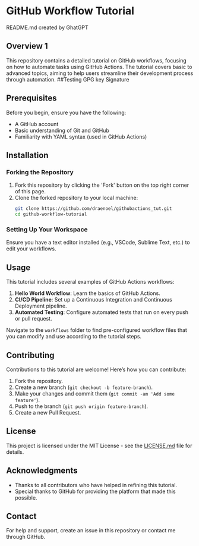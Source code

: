 # GitHub Workflow Tutorial
README.md created by GhatGPT
## Overview 1
This repository contains a detailed tutorial on GitHub workflows, focusing on how to automate tasks using GitHub Actions. The tutorial covers basic to advanced topics, aiming to help users streamline their development process through automation.
##Testing GPG key Signature 
## Prerequisites
Before you begin, ensure you have the following:
- A GitHub account
- Basic understanding of Git and GitHub
- Familiarity with YAML syntax (used in GitHub Actions)

## Installation

### Forking the Repository
1. Fork this repository by clicking the 'Fork' button on the top right corner of this page.
2. Clone the forked repository to your local machine:
    ```bash
    git clone https://github.com/draenoel/githubactions_tut.git
    cd github-workflow-tutorial
    ```

### Setting Up Your Workspace
Ensure you have a text editor installed (e.g., VSCode, Sublime Text, etc.) to edit your workflows.

## Usage
This tutorial includes several examples of GitHub Actions workflows:
1. **Hello World Workflow**: Learn the basics of GitHub Actions.
2. **CI/CD Pipeline**: Set up a Continuous Integration and Continuous Deployment pipeline.
3. **Automated Testing**: Configure automated tests that run on every push or pull request.

Navigate to the `workflows` folder to find pre-configured workflow files that you can modify and use according to the tutorial steps.

## Contributing
Contributions to this tutorial are welcome! Here’s how you can contribute:
1. Fork the repository.
2. Create a new branch (`git checkout -b feature-branch`).
3. Make your changes and commit them (`git commit -am 'Add some feature'`).
4. Push to the branch (`git push origin feature-branch`).
5. Create a new Pull Request.

## License
This project is licensed under the MIT License - see the [LICENSE.md](LICENSE) file for details.

## Acknowledgments
- Thanks to all contributors who have helped in refining this tutorial.
- Special thanks to GitHub for providing the platform that made this possible.

## Contact
For help and support, create an issue in this repository or contact me through GitHub.
